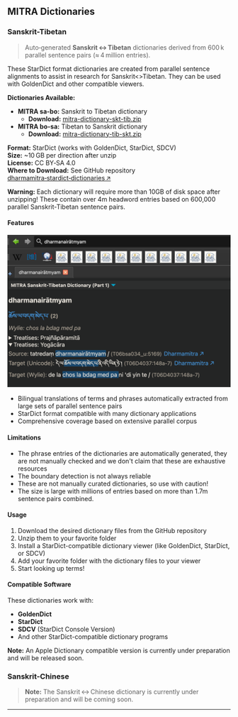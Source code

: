 ## MITRA Dictionaries

### Sanskrit-Tibetan

> Auto‑generated **Sanskrit ↔ Tibetan** dictionaries derived from 600 k parallel sentence pairs (≈ 4 million entries).

These StarDict format dictionaries are created from parallel sentence alignments to assist in research for Sanskrit<>Tibetan. They can be used with GoldenDict and other compatible viewers.

**Dictionaries Available:**
  - **MITRA sa-bo:** Sanskrit to Tibetan dictionary
    - **Download:** [mitra-dictionary-skt-tib.zip](https://dharmamitra.org/pub/dictionaries/mitra-dictionary-skt-tib.zip)
  - **MITRA bo-sa:** Tibetan to Sanskrit dictionary
    - **Download:** [mitra-dictionary-tib-skt.zip](https://dharmamitra.org/pub/dictionaries/mitra-dictionary-tib-skt.zip)

**Format:** StarDict (works with GoldenDict, StarDict, SDCV)  
**Size:** ~10 GB per direction after unzip  
**License:** CC BY‑SA 4.0  
**Where to Download:** See GitHub repository [dharmamitra‑stardict‑dictionaries ↗](https://github.com/dharmamitra/dharmamitra-stardict-dictionaries)  

**Warning:** Each dictionary will require more than 10GB of disk space after unzipping! These contain over 4m headword entries based on 600,000 parallel Sanskrit-Tibetan sentence pairs.

#### Features

![Dharmamitra Sanskrit-Tibetan translation example](assets/screenshot-mitra-skt-tib.png)

- Bilingual translations of terms and phrases automatically extracted from large sets of parallel sentence pairs
- StarDict format compatible with many dictionary applications
- Comprehensive coverage based on extensive parallel corpus

#### Limitations

- The phrase entries of the dictionaries are automatically generated, they are not manually checked and we don't claim that these are exhaustive resources
- The boundary detection is not always reliable
- These are not manually curated dictionaries, so use with caution!
- The size is large with millions of entries based on more than 1.7m sentence pairs combined.

#### Usage

1. Download the desired dictionary files from the GitHub repository
2. Unzip them to your favorite folder
3. Install a StarDict-compatible dictionary viewer (like GoldenDict, StarDict, or SDCV)
4. Add your favorite folder with the dictionary files to your viewer
5. Start looking up terms!

#### Compatible Software

These dictionaries work with:
- **GoldenDict**
- **StarDict**
- **SDCV** (StarDict Console Version)
- And other StarDict-compatible dictionary programs


**Note:** An Apple Dictionary compatible version is currently under preparation and will be released soon.

### Sanskrit-Chinese

> **Note:** The Sanskrit ↔ Chinese dictionary is currently under preparation and will be coming soon.

--- 